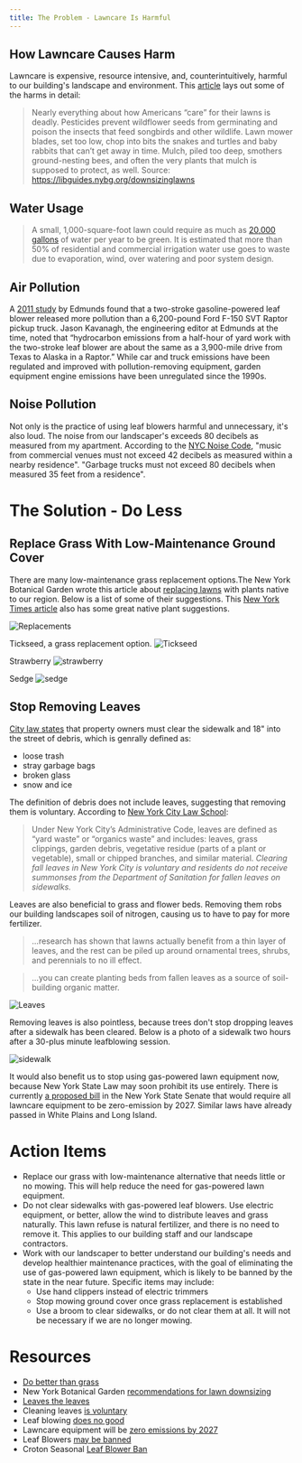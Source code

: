 ```yaml
---
title: The Problem - Lawncare Is Harmful
---
```


## How Lawncare Causes Harm

Lawncare is expensive, resource intensive, and, counterintuitively, harmful to our building's landscape and environment. This [article](https://www.nytimes.com/2021/10/25/opinion/leaf-blowers-california-emissions.html) lays out some of the harms in detail:

> Nearly everything about how Americans “care” for their lawns is deadly. Pesticides prevent wildflower seeds from germinating and poison the insects that feed songbirds and other wildlife. Lawn mower blades, set too low, chop into bits the snakes and turtles and baby rabbits that can’t get away in time. Mulch, piled too deep, smothers ground-nesting bees, and often the very plants that mulch is supposed to protect, as well.
Source: https://libguides.nybg.org/downsizinglawns

## Water Usage

> A small, 1,000-square-foot lawn could require as much as [20,000 gallons](https://libguides.nybg.org/downsizinglawns) of water per year to be green. It is estimated that more than 50% of residential and commercial irrigation water use goes to waste due to evaporation, wind, over watering and poor system design.

## Air Pollution

A [2011 study](https://www.edmunds.com/about/press/leaf-blowers-emissions-dirtier-than-high-performance-pick-up-trucks-says-edmunds-insidelinecom.html) by Edmunds found that a two-stroke gasoline-powered leaf blower released more pollution than a 6,200-pound Ford F-150 SVT Raptor pickup 
truck. Jason Kavanagh, the engineering editor at Edmunds at the time, noted that “hydrocarbon emissions from a half-hour of yard work with the two-stroke 
leaf blower are about the same as a 3,900-mile drive from Texas to Alaska in a Raptor.” While car and truck emissions have been regulated and improved with 
pollution-removing equipment, garden equipment engine emissions have been unregulated since the 1990s.

## Noise Pollution

Not only is the practice of using leaf blowers harmful and unnecessary, it's also loud. The noise from our landscaper's exceeds 80 decibels as measured from my apartment. According to the [NYC Noise Code](https://www1.nyc.gov/assets/dep/downloads/pdf/environment/education/nyc-noise-code-fact-sheet.pdf), "music from commercial venues must not exceed 42 decibels as measured within a nearby residence". "Garbage trucks must not exceed 80 decibels when measured 35 feet from a residence".


# The Solution - Do Less

## Replace Grass With Low-Maintenance Ground Cover

There are many low-maintenance grass replacement options.The New York Botanical Garden wrote this article about [replacing lawns](https://libguides.nybg.org/downsizinglawns) with plants native to our region. Below is a list of some of their suggestions. This [New York Times article](https://www.nytimes.com/2022/06/15/realestate/yes-you-can-do-better-than-the-great-american-lawn.html) also has some great native plant suggestions.

![Replacements](/images/replacements.png)

Tickseed, a grass replacement option.
 ![Tickseed](/images/tickseed.png)

Strawberry
![strawberry](/images/strawberry.png)

Sedge
![sedge](/images/sedge.png)
## Stop Removing Leaves

[City law states](https://portal.311.nyc.gov/article/?kanumber=KA-01803) that property owners must clear the sidewalk and 18" into the street of debris, which is genrally defined as:

- loose trash
- stray garbage bags
- broken glass
- snow and ice

The definition of debris does not include leaves, suggesting that removing them is voluntary. According to [New York City Law School](https://www.citylandnyc.org/autumn-has-arrived-how-do-you-get-rid-of-that-pile-of-leaves/):

> Under New York City’s Administrative Code, leaves are defined as “yard waste” or “organics waste” and includes: leaves, grass clippings, garden debris, vegetative residue (parts of a plant or vegetable), small or chipped branches, and similar material. *Clearing fall leaves in New York City is voluntary and residents do not receive summonses from the Department of Sanitation for fallen leaves on sidewalks.*

Leaves are also beneficial to grass and flower beds. Removing them robs our building landscapes soil of nitrogen, causing us to have to pay for more fertilizer.
> ...research has shown that lawns actually benefit from a thin layer of leaves, and the rest can be piled up around ornamental trees, shrubs, and perennials to no ill effect.

> ...you can create planting beds from fallen leaves as a source of soil-building organic matter.

![Leaves](/images/leaves-bed.png)

Removing leaves is also pointless, because trees don't stop dropping leaves after a sidewalk has been cleared. Below is a photo of a sidewalk two hours after a 30-plus minute leafblowing session.

![sidewalk](/images/sidewalk.jpeg)

It would also benefit us to stop using gas-powered lawn equipment now, because New York State Law may soon prohibit its use entirely. There is currently [a proposed bill](https://www.nysenate.gov/legislation/bills/2021/S7462) in the New York State Senate that would require all lawncare equipment to be zero-emission by 2027. Similar laws have already passed in White Plains and Long Island.

# Action Items
- Replace our grass with low-maintenance alternative that needs little or no mowing. This will help reduce the need for gas-powered lawn equipment.
- Do not clear sidewalks with gas-powered leaf blowers. Use electric equipment, or better, allow the wind to distribute leaves and grass naturally. This lawn refuse is natural fertilizer, and there is no need to remove it. This applies to our building staff and our landscape contractors.
- Work with our landscaper to better understand our building's needs and develop healthier maintenance practices, with the goal of eliminating the use of gas-powered lawn equipment, which is likely to be banned by the state in the near future. Specific items may include:
  - Use hand clippers instead of electric trimmers
  - Stop mowing ground cover once grass replacement is established
  - Use a broom to clear sidewalks, or do not clear them at all. It will not be necessary if we are no longer mowing.





# Resources
- [Do better than grass](https://www.nytimes.com/2022/06/15/realestate/yes-you-can-do-better-than-the-great-american-lawn.html)
- New York Botanical Garden [recommendations for lawn downsizing](https://libguides.nybg.org/downsizinglawns)
- [Leaves the leaves](https://xerces.org/blog/leave-the-leaves)
- Cleaning leaves [is voluntary](https://www.citylandnyc.org/autumn-has-arrived-how-do-you-get-rid-of-that-pile-of-leaves/)
- Leaf blowing [does no good](https://www.nytimes.com/2018/12/15/realestate/why-do-buildings-blow-leaves-into-the-street.html)
- Lawncare equipment will be [zero emissions by 2027](https://www.nysenate.gov/legislation/bills/2021/S7462)
- Leaf Blowers [may be banned](https://www.nysenate.gov/legislation/bills/2021/S1113)
- Croton Seasonal [Leaf Blower Ban](https://www.crotononhudson-ny.gov/home/news/seasonal-leaf-blower-ban-takes-effect-june-1)


